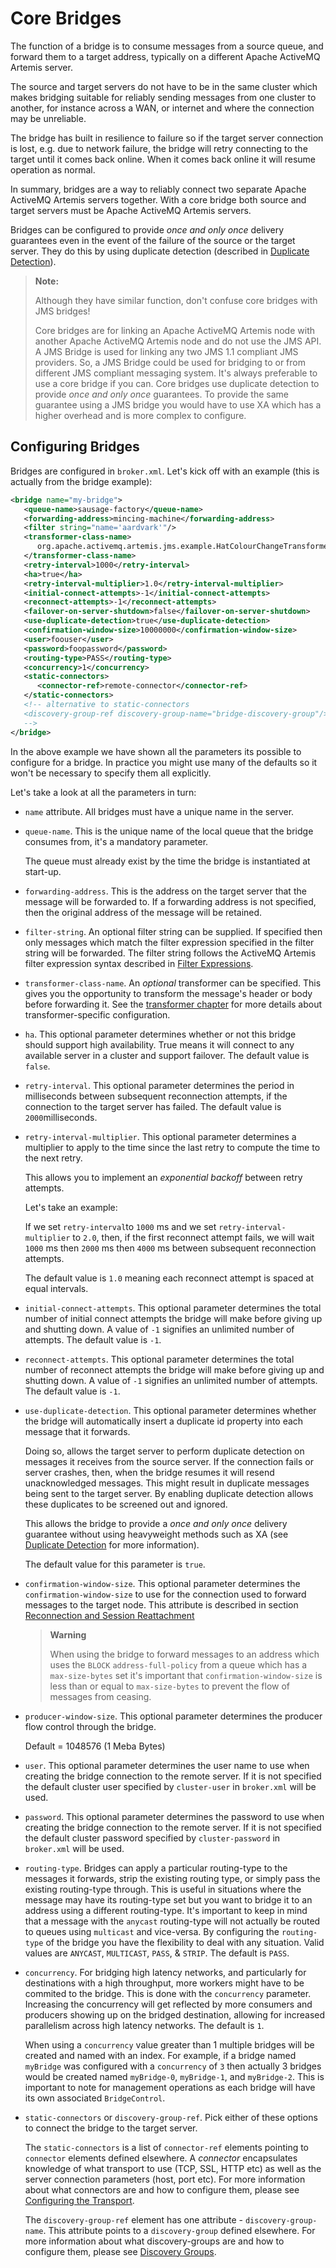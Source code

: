 # Core Bridges

The function of a bridge is to consume messages from a source queue, and
forward them to a target address, typically on a different Apache ActiveMQ
Artemis server.

The source and target servers do not have to be in the same cluster which makes
bridging suitable for reliably sending messages from one cluster to another,
for instance across a WAN, or internet and where the connection may be
unreliable.

The bridge has built in resilience to failure so if the target server
connection is lost, e.g. due to network failure, the bridge will retry
connecting to the target until it comes back online. When it comes back online
it will resume operation as normal.

In summary, bridges are a way to reliably connect two separate Apache ActiveMQ
Artemis servers together. With a core bridge both source and target servers
must be Apache ActiveMQ Artemis servers.

Bridges can be configured to provide *once and only once* delivery guarantees
even in the event of the failure of the source or the target server. They do
this by using duplicate detection (described in [Duplicate
Detection](duplicate-detection.md)).

> **Note:**
>
> Although they have similar function, don't confuse core bridges with JMS
> bridges!
>
> Core bridges are for linking an Apache ActiveMQ Artemis node with another
> Apache ActiveMQ Artemis node and do not use the JMS API. A JMS Bridge is used
> for linking any two JMS 1.1 compliant JMS providers. So, a JMS Bridge could
> be used for bridging to or from different JMS compliant messaging system.
> It's always preferable to use a core bridge if you can. Core bridges use
> duplicate detection to provide *once and only once* guarantees. To provide
> the same guarantee using a JMS bridge you would have to use XA which has a
> higher overhead and is more complex to configure.

## Configuring Bridges

Bridges are configured in `broker.xml`. Let's kick off with an example (this is
actually from the bridge example):

```xml
<bridge name="my-bridge">
   <queue-name>sausage-factory</queue-name>
   <forwarding-address>mincing-machine</forwarding-address>
   <filter string="name='aardvark'"/>
   <transformer-class-name>
      org.apache.activemq.artemis.jms.example.HatColourChangeTransformer
   </transformer-class-name>
   <retry-interval>1000</retry-interval>
   <ha>true</ha>
   <retry-interval-multiplier>1.0</retry-interval-multiplier>
   <initial-connect-attempts>-1</initial-connect-attempts>
   <reconnect-attempts>-1</reconnect-attempts>
   <failover-on-server-shutdown>false</failover-on-server-shutdown>
   <use-duplicate-detection>true</use-duplicate-detection>
   <confirmation-window-size>10000000</confirmation-window-size>
   <user>foouser</user>
   <password>foopassword</password>
   <routing-type>PASS</routing-type>
   <concurrency>1</concurrency>
   <static-connectors>
      <connector-ref>remote-connector</connector-ref>
   </static-connectors>
   <!-- alternative to static-connectors
   <discovery-group-ref discovery-group-name="bridge-discovery-group"/>
   -->
</bridge>
```

In the above example we have shown all the parameters its possible to configure
for a bridge. In practice you might use many of the defaults so it won't be
necessary to specify them all explicitly.

Let's take a look at all the parameters in turn:

- `name` attribute. All bridges must have a unique name in the server.

- `queue-name`. This is the unique name of the local queue that the bridge
  consumes from, it's a mandatory parameter.

  The queue must already exist by the time the bridge is instantiated at
  start-up.

- `forwarding-address`. This is the address on the target server that the
  message will be forwarded to. If a forwarding address is not specified, then
  the original address of the message will be retained.

- `filter-string`. An optional filter string can be supplied. If specified then
  only messages which match the filter expression specified in the filter
  string will be forwarded. The filter string follows the ActiveMQ Artemis filter
  expression syntax described in [Filter Expressions](filter-expressions.md).

- `transformer-class-name`. An *optional* transformer can be specified. This
  gives you the opportunity to transform the message's header or body before
  forwarding it. See the [transformer chapter](transformers.md) for more details
  about transformer-specific configuration.

- `ha`. This optional parameter determines whether or not this bridge should
  support high availability. True means it will connect to any available server
  in a cluster and support failover. The default value is `false`.

- `retry-interval`. This optional parameter determines the period in
  milliseconds between subsequent reconnection attempts, if the connection to
  the target server has failed. The default value is `2000`milliseconds.

- `retry-interval-multiplier`. This optional parameter determines a multiplier
  to apply to the time since the last retry to compute the time to the next
  retry.

  This allows you to implement an *exponential backoff* between retry
  attempts.

  Let's take an example:

  If we set `retry-interval`to `1000` ms and we set `retry-interval-multiplier`
  to `2.0`, then, if the first reconnect attempt fails, we will wait `1000` ms
  then `2000` ms then `4000` ms between subsequent reconnection attempts.

  The default value is `1.0` meaning each reconnect attempt is spaced at equal
  intervals.

- `initial-connect-attempts`. This optional parameter determines the total
  number of initial connect attempts the bridge will make before giving up and
  shutting down. A value of `-1` signifies an unlimited number of attempts. The
  default value is `-1`.

- `reconnect-attempts`. This optional parameter determines the total number of
  reconnect attempts the bridge will make before giving up and shutting down. A
  value of `-1` signifies an unlimited number of attempts. The default value is
  `-1`.

- `use-duplicate-detection`. This optional parameter determines whether the
  bridge will automatically insert a duplicate id property into each message
  that it forwards.

  Doing so, allows the target server to perform duplicate detection on messages
  it receives from the source server. If the connection fails or server crashes,
  then, when the bridge resumes it will resend unacknowledged messages. This
  might result in duplicate messages being sent to the target server. By enabling
  duplicate detection allows these duplicates to be screened out and ignored.

  This allows the bridge to provide a *once and only once* delivery guarantee
  without using heavyweight methods such as XA (see [Duplicate
  Detection](duplicate-detection.md) for more information).

  The default value for this parameter is `true`.

- `confirmation-window-size`. This optional parameter determines the
  `confirmation-window-size` to use for the connection used to forward messages
  to the target node. This attribute is described in section [Reconnection and
  Session Reattachment](client-reconnection.md)

  > **Warning**
  >
  > When using the bridge to forward messages to an address which uses the
  > `BLOCK` `address-full-policy` from a queue which has a `max-size-bytes` set
  > it's important that `confirmation-window-size` is less than or equal to
  > `max-size-bytes` to prevent the flow of messages from ceasing.

- `producer-window-size`. This optional parameter determines the producer flow
  control through the bridge. 
    
  Default = 1048576 (1 Meba Bytes)

- `user`. This optional parameter determines the user name to use when creating
  the bridge connection to the remote server. If it is not specified the
  default cluster user specified by `cluster-user` in `broker.xml` will be used.

- `password`. This optional parameter determines the password to use when
  creating the bridge connection to the remote server. If it is not specified
  the default cluster password specified by `cluster-password` in `broker.xml`
  will be used.

- `routing-type`. Bridges can apply a particular routing-type to the messages it
  forwards, strip the existing routing type, or simply pass the existing
  routing-type through. This is useful in situations where the message may have
  its routing-type set but you want to bridge it to an address using a different
  routing-type. It's important to keep in mind that a message with the `anycast`
  routing-type will not actually be routed to queues using `multicast` and
  vice-versa. By configuring the `routing-type` of the bridge you have the
  flexibility to deal with any situation. Valid values are `ANYCAST`,
  `MULTICAST`, `PASS`, & `STRIP`. The default is `PASS`.

- `concurrency`. For bridging high latency networks, and particularly for
  destinations with a high throughput, more workers might have to be commited
  to the bridge. This is done with the `concurrency` parameter. Increasing the
  concurrency will get reflected by more consumers and producers showing up on
  the bridged destination, allowing for increased parallelism across high
  latency networks. The default is `1`.

  When using a `concurrency` value greater than 1 multiple bridges will be
  created and named with an index. For example, if a bridge named `myBridge`
  was configured with a `concurrency` of `3` then actually 3 bridges would
  be created named `myBridge-0`, `myBridge-1`, and `myBridge-2`. This is
  important to note for management operations as each bridge will have its
  own associated `BridgeControl`.
 
- `static-connectors` or `discovery-group-ref`. Pick either of these options to
  connect the bridge to the target server.

  The `static-connectors` is a list of `connector-ref` elements pointing to
  `connector` elements defined elsewhere. A *connector* encapsulates knowledge of
  what transport to use (TCP, SSL, HTTP etc) as well as the server connection
  parameters (host, port etc). For more information about what connectors are and
  how to configure them, please see [Configuring the
  Transport](configuring-transports.md).

  The `discovery-group-ref` element has one attribute - `discovery-group-name`.
  This attribute points to a `discovery-group` defined elsewhere. For more
  information about what discovery-groups are and how to configure them, please
  see [Discovery Groups](clusters.md).


